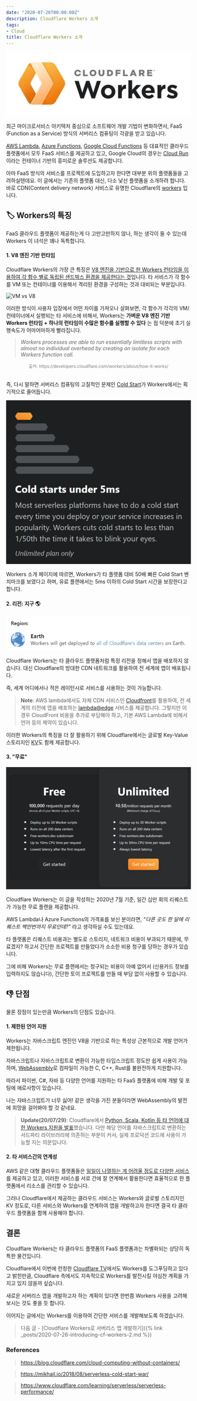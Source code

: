```yaml
---
date: "2020-07-26T00:00:00Z"
description: Cloudflare Workers 소개
tags:
- Cloud
title: Cloudflare Workers 소개
---
```


![Workers Logo](/assets/post_images/cloudflare_workers_logo.jpg)

최근 마이크로서비스 아키텍처 중심으로 소프트웨어 개발 기법이 변화하면서,
FaaS (Function as a Service) 방식의 서버리스 컴퓨팅이 각광을 받고 있습니다.

[AWS Lambda](https://aws.amazon.com/ko/lambda/), [Azure Functions](https://azure.microsoft.com/ko-kr/services/functions/), [Google Cloud Functions](https://cloud.google.com/functions) 등 대표적인 클라우드 플랫폼에서
모두 FaaS 서비스를 제공하고 있고,
Google Cloud의 경우는 [Cloud Run](https://cloud.google.com/run?hl=ko)이라는 컨테이너 기반의 흥미로운 솔루션도 제공합니다.

아마 FaaS 방식의 서비스를 프로젝트에 도입하고자 한다면 대부분 위의 플랫폼들을 고려하실텐데요.
이 글에서는 기존의 플랫폼 대신, 다소 낯선 플랫폼을 소개하려 합니다.
바로 CDN(Content delivery network) 서비스로 유명한 Cloudflare의 [workers](https://workers.cloudflare.com/) 입니다.

## 🏷️ Workers의 특징

FaaS 클라우드 플랫폼이 제공하는게 다 고만고만하지 않나,
하는 생각이 들 수 있는데 Workers 이 녀석은 꽤나 독특합니다.

#### 1. V8 엔진 기반 런타임

Cloudflare Workers의 가장 큰 특징은 [V8 엔진을 기반으로 한 Workers 런타임을 이용하여 각 함수 별로 독립된 샌드박스 환경을 제공한다는 것](https://developers.cloudflare.com/workers/about/how-it-works/)입니다. 타 서비스가 각 함수를 VM 또는 컨테이너를 이용해서 격리된 환경을 구성하는 것과 대비되는 부분입니다.

![VM vs V8](https://developers.cloudflare.com/workers/about/media/isolates.png)

이러한 방식이 사용자 입장에서 어떤 차이를 가져오나 살펴보면, 각 함수가 각각의 VM/컨테이너에서 실행되는 타 서비스에 비해서, Workers는 __가벼운 V8 엔진 기반 Workers 런타임 + 하나의 런타임이 수많은 함수를 실행할 수 있다__ 는 점 덕분에 초기 실행속도가 어마어마하게 빨라집니다.

> _Workers processes are able to run essentially limitless scripts with almost no individual overhead by creating an isolate for each Workers function call._

<div style="text-align: center;">
	<span style="color:grey"><small>출처: https://developers.cloudflare.com/workers/about/how-it-works/</small></span>
</div>
<br/>

즉, 다시 말하면 서버리스 컴퓨팅의 고질적인 문제인 [Cold Start](https://mikhail.io/serverless/coldstarts/big3/)가 Workers에서는 획기적으로 줄어듭니다.

![Workers Logo](/assets/post_images/cloudflare_workers_cold_start.PNG)

Workers 소개 페이지에 따르면, Workers가 타 플랫폼 대비 50배 빠른 Cold Start 벤치마크를 보였다고 하며, 유료 플랜에서는 5ms 이하의 Cold Start 시간을 보장한다고 합니다.

#### 2. 리전: 지구 🌎

![Workers Region](/assets/post_images/cloudflare_workers_region.PNG)

Cloudflare Workers는 타 클라우드 플랫폼처럼 특정 리전을 정해서 앱을 배포하지 않습니다.
대신 Cloudflare의 방대한 CDN 네트워크를 활용하여 전 세계에 앱이 배포됩니다.

즉, 세계 어디에서나 적은 레이턴시로 서비스를 사용하는 것이 가능합니다.

> __Note__: AWS lambda에서도 자체 CDN 서비스인 [Cloudfront](https://aws.amazon.com/ko/cloudfront/)를 활용하여,
전 세계의 리전에 앱을 배포하는
[lambda@edge](https://docs.aws.amazon.com/lambda/latest/dg/lambda-edge.html) 서비스를 제공합니다.
그렇지만 이 경우 CloudFront 비용을 추가로 부담해야 하고,
기본 AWS Lambda에 비해서 언어 등의 제약이 있습니다.

이러한 Workers의 특징을 더 잘 활용하기 위해 Cloudflare에서는 글로벌 Key-Value 스토리지인 [KV](https://developers.cloudflare.com/workers/reference/storage)도 함께 제공합니다.

#### 3. "무료"

![Workers Logo](/assets/post_images/cloudflare_workers_pricing.PNG)

Cloudflare Workers는 이 글을 작성하는 2020년 7월 기준, 일간 십만 회의 리퀘스트가 가능한 무료 플랜을 제공합니다.

AWS Lambda나 Azure Functions의 가격표를 보신 분이라면, _"다른 곳도 한 달에 리퀘스트 백만번까지 무료던데?"_ 라고 생각하실 수도 있는데요.

타 플랫폼은 리퀘스트 비용과는 별도로 스토리지, 네트워크 비용이 부과되기 때문에,
무료겠지? 하고서 간단한 프로젝트를 만들었다가 소소한 비용 청구를 당하는 경우가 있습니다.

그에 비해 Workers는 무료 플랜에서는 청구되는 비용이 아예 없어서 (신용카드 정보를 입력하지도 않습니다),
간단한 토이 프로젝트를 만들 때 부담 없이 사용할 수 있습니다.

## 👎 단점

물론 장점이 있는만큼 Workers의 단점도 있습니다.

#### 1. 제한된 언어 지원

Workers는 자바스크립트 엔진인 V8을 기반으로 하는 특성상 근본적으로 개발 언어가 제한됩니다.

자바스크립트나 자바스크립트로 변환이 가능한 타입스크립트 정도만 쉽게 사용이 가능하며,
[WebAssembly](https://webassembly.org/)로 컴파일이 가능한 C, C++, Rust를 불완전하게 지원합니다.

따라서 파이썬, C#, 자바 등 다양한 언어를 지원하는 타 FaaS 플랫폼에 비해 개발 및 포팅에 애로사항이 있습니다.  

나는 자바스크립트가 너무 싫어! 같은 생각을 가진 분들이라면 WebAssembly의 발전에 희망을 걸어봐야 할 것 같네요.

> __Update(20/07/29)__: Cloudflare에서 [Python, Scala, Kotlin 등 타 언어에 대한 Workers 지원을 발표](https://blog.cloudflare.com/cloudflare-workers-announces-broad-language-support/)했습니다.
다만 해당 언어를 자바스크립트로 변환하는 서드파티 라이브러리에 의존하는 부분이 커서, 실제 프로덕션 코드에 사용이 가능할 지는 의문입니다.

#### 2. 타 서비스간의 연계성

AWS 같은 대형 클라우드 플랫폼들은 [일일이 나열하는 게 어려울 정도로 다양한 서비스](https://adayinthelifeof.nl/2020/05/20/aws.html)를 제공하고 있고,
이러한 서비스를 서로 간에 잘 연계해서 활용한다면 효율적으로 한 플랫폼에서 리소스를 관리할 수 있습니다.

그러나 Cloudflare에서 제공하는 클라우드 서비스는 Workers와 글로벌 스토리지인 KV 정도로,
다른 서비스와 Workers를 연계하여 앱을 개발하고자 한다면 결국 타 클라우드 플랫폼을 함께 사용해야 합니다.

## 결론

Cloudflare Workers는 타 클라우드 플랫폼의 FaaS 플랫폼과는 차별화되는 상당히 독특한 물건입니다.

Cloudflare에서 이번에 런칭한 [Cloudflare TV](https://cloudflare.tv/live)에서도 Workers를 도그푸딩하고 있다고 밝힌만큼,
Cloudflare 측에서도 지속적으로 Workers를 발전시킬 야심찬 계획을 가지고 있지 않을까 싶습니다.

새로운 서버리스 앱을 개발하고자 하는 계획이 있다면 한번쯤 Workers 사용을 고려해보시는 것도 좋을 듯 합니다.

이어지는 글에서는 Workers를 이용하여 간단한 서비스를 개발해보도록 하겠습니다.

> 다음 글 - [Cloudflare Workers로 서버리스 앱 개발하기]({% link _posts/2020-07-26-introducing-cf-workers-2.md %})

### References

> https://blog.cloudflare.com/cloud-computing-without-containers/

> https://mikhail.io/2018/08/serverless-cold-start-war/

> https://www.cloudflare.com/learning/serverless/serverless-performance/
